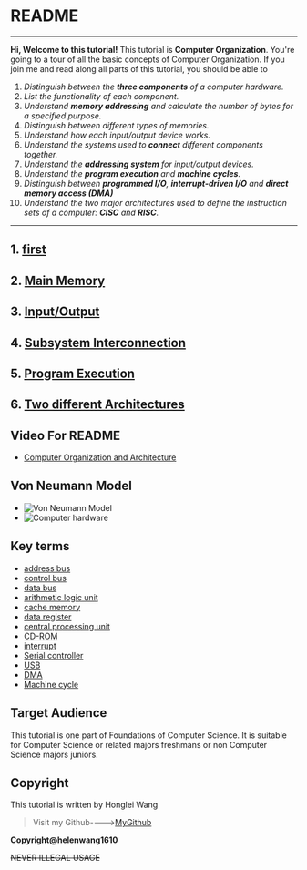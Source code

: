 
# **README**

--------------------------------------------------------------------
**Hi, Welcome to  this tutorial!**
This tutorial is **Computer Organization**. You're going to a tour of all the basic concepts of Computer Organization. If you join me and read along all parts of this tutorial, you should be able to 

1. *Distinguish between the **three components** of a computer hardware.*
2. *List the functionality of each component.*
3. *Understand **memory addressing** and calculate the number  of  bytes for a specified purpose.*
4. *Distinguish between different types of memories.*
5. *Understand how each input/output device works.*
6. *Understand the systems used to **connect** different components together.*
7. *Understand the **addressing system** for input/output devices.*
8. *Understand the **program execution** and **machine cycles**.* 
9. *Distinguish between **programmed I/O**, **interrupt-driven I/O** and **direct memory access (DMA)***
10. *Understand the two major architectures used to define 
the instruction sets of  a computer: **CISC** and **RISC**.*

---------------------------------------------------------------------

## 1. [first](first.md)

## 2. [Main Memory](memory.md)

## 3. [Input/Output](IO.md)

## 4. [Subsystem Interconnection](subsystem.md)

## 5. [Program Execution](execution.md)

## 6. [Two different Architectures](CISC_RISC.md)



## **Video For README**

* [Computer Organization and Architecture](https://www.youtube.com/watch?v=t6_yhVTDfUE)


## **Von Neumann Model**
+ ![Von Neumann Model](Von_Neumann_Model.gif)
+ ![Computer hardware](Computer_hardware.jpg)


## **Key terms**

+ [address bus](https://en.wikipedia.org/wiki/Address_bus)
+ [control bus](https://en.wikipedia.org/wiki/Control_bus)
+ [data bus](https://en.wikipedia.org/wiki/Databus)
+ [arithmetic logic unit](https://en.wikipedia.org/wiki/Arithmetic_logic_unit)
+ [cache memory](https://en.wikipedia.org/wiki/CPU_cache)
+ [data register](https://en.wikipedia.org/wiki/Memory_buffer_register)
+ [central processing unit](https://en.wikipedia.org/wiki/Central_processing_unit)
+ [CD-ROM](https://en.wikipedia.org/wiki/CD-ROM)
+ [interrupt](https://en.wikipedia.org/wiki/Interrupt)
+ [Serial controller](https://en.wikipedia.org/w/index.php?title=Serial_Communication_Controller&redirect=no)
+ [USB](https://en.wikipedia.org/wiki/USB)
+ [DMA](https://en.wikipedia.org/wiki/DMA)
+ [Machine cycle](https://en.wikipedia.org/wiki/Instruction_cycle)


## **Target Audience**

This tutorial is one part of Foundations of Computer Science. It is suitable for Computer Science or related majors freshmans or non Computer Science majors  juniors.

## **Copyright**

This tutorial is written by Honglei Wang

>Visit my Github---->[MyGithub](https://github.com/helenwang1610)

**Copyright@helenwang1610**

~~NEVER ILLEGAL USAGE~~










